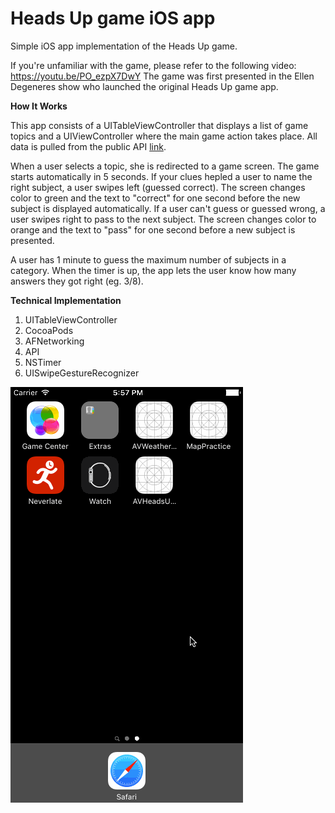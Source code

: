 # Heads Up game iOS app
Simple iOS app implementation of the Heads Up game. 

If you're unfamiliar with the game, please refer to the following video: https://youtu.be/PO_ezpX7DwY The game was first presented in the Ellen Degeneres show who launched the original Heads Up game app. 

**How It Works**

This app consists of a UITableViewController that displays a list of game topics and a UIViewController where the main game action takes place. All data is pulled from the public API [link](https://heads-up-api.herokuapp.com). 

When a user selects a topic, she is redirected to a game screen. The game starts automatically in 5 seconds. If your clues hepled a user to name the right subject, a user swipes left (guessed correct). The screen changes color to green and the text to "correct" for one second before the new subject is displayed automatically. If a user can't guess or guessed wrong, a user swipes right to pass to the next subject. The screen changes color to orange and the text to "pass" for one second before a new subject is presented. 

A user has 1 minute to guess the maximum number of subjects in a category. When the timer is up, the app lets the user know how many answers they got right (eg. 3/8). 

 
 
**Technical Implementation**


1) UITableViewController    
2) CocoaPods  
3) AFNetworking  
4) API   
5) NSTimer     
6) UISwipeGestureRecognizer    

![gif](https://github.com/ayunav/HeadsUp-Game-App/blob/master/HeadsUpGame.gif)



